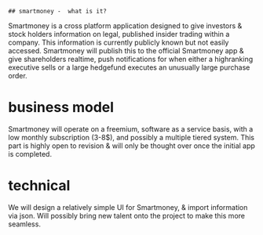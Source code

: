     ## smartmoney -  what is it?

Smartmoney is a cross platform application designed to give investors & stock holders information on legal, published insider trading within a company. This information is currently publicly known but not easily accessed. Smartmoney will publish this to the official Smartmoney app & give shareholders realtime, push notifications for when either a highranking executive sells or a large hedgefund executes an unusually large purchase order.

# business model

Smartmoney will operate on a freemium, software as a service basis, with a low monthly subscription (3-8$), and possibly a multiple tiered system. This part is highly open to revision & will only be thought over once the initial app is completed.

# technical

We will design a relatively simple UI for Smartmoney, & import information via json. Will possibly bring new talent onto the project to make this more seamless. 